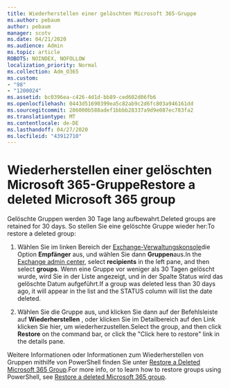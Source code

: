 ```yaml
---
title: Wiederherstellen einer gelöschten Microsoft 365-Gruppe
ms.author: pebaum
author: pebaum
manager: scotv
ms.date: 04/21/2020
ms.audience: Admin
ms.topic: article
ROBOTS: NOINDEX, NOFOLLOW
localization_priority: Normal
ms.collection: Adm_O365
ms.custom:
- "98"
- "1200024"
ms.assetid: bc0396ea-c426-4d1d-bb89-ced602d06fb6
ms.openlocfilehash: 0443d51690399ea5c82ab9c2d6fc803a946161dd
ms.sourcegitcommit: 286000b588adef1bbbb28337a9d9e087ec783fa2
ms.translationtype: MT
ms.contentlocale: de-DE
ms.lasthandoff: 04/27/2020
ms.locfileid: "43912710"
---
```

# <a name="restore-a-deleted-microsoft-365-group"></a><span data-ttu-id="5f1ce-102">Wiederherstellen einer gelöschten Microsoft 365-Gruppe</span><span class="sxs-lookup"><span data-stu-id="5f1ce-102">Restore a deleted Microsoft 365 group</span></span>

<span data-ttu-id="5f1ce-103">Gelöschte Gruppen werden 30 Tage lang aufbewahrt.</span><span class="sxs-lookup"><span data-stu-id="5f1ce-103">Deleted groups are retained for 30 days.</span></span> <span data-ttu-id="5f1ce-104">So stellen Sie eine gelöschte Gruppe wieder her:</span><span class="sxs-lookup"><span data-stu-id="5f1ce-104">To restore a deleted group:</span></span>
  
1. <span data-ttu-id="5f1ce-105">Wählen Sie im linken Bereich der [Exchange-Verwaltungskonsole](https://outlook.office365.com/ecp/)die Option **Empfänger** aus, und wählen Sie dann **Gruppen**aus.</span><span class="sxs-lookup"><span data-stu-id="5f1ce-105">In the [Exchange admin center](https://outlook.office365.com/ecp/), select **recipients** in the left pane, and then select **groups**.</span></span> <span data-ttu-id="5f1ce-106">Wenn eine Gruppe vor weniger als 30 Tagen gelöscht wurde, wird Sie in der Liste angezeigt, und in der Spalte Status wird das gelöschte Datum aufgeführt.</span><span class="sxs-lookup"><span data-stu-id="5f1ce-106">If a group was deleted less than 30 days ago, it will appear in the list and the STATUS column will list the date deleted.</span></span>

2. <span data-ttu-id="5f1ce-107">Wählen Sie die Gruppe aus, und klicken Sie dann auf der Befehlsleiste auf **Wiederherstellen** , oder klicken Sie im Detailbereich auf den Link klicken Sie hier, um wiederherzustellen.</span><span class="sxs-lookup"><span data-stu-id="5f1ce-107">Select the group, and then click **Restore** on the command bar, or click the "Click here to restore" link in the details pane.</span></span>

<span data-ttu-id="5f1ce-108">Weitere Informationen oder Informationen zum Wiederherstellen von Gruppen mithilfe von PowerShell finden Sie unter [Restore a Deleted Microsoft 365 Group](https://go.microsoft.com/fwlink/?linkid=867802).</span><span class="sxs-lookup"><span data-stu-id="5f1ce-108">For more info, or to learn how to restore groups using PowerShell, see [Restore a deleted Microsoft 365 group](https://go.microsoft.com/fwlink/?linkid=867802).</span></span>
  